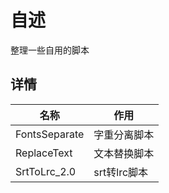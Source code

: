# 自述
整理一些自用的脚本

## 详情
| 名称 | 作用 |
|---------|---------|
| FontsSeparate | 字重分离脚本 |
| ReplaceText | 文本替换脚本 |
| SrtToLrc_2.0 | srt转lrc脚本 |
